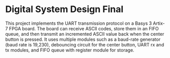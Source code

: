 # Digital System Design Final
This project implements the UART transmission protocol on a Basys 3 Artix-7 FPGA board. The board can receive ASCII codes, store them in an FIFO queue, and then transmit an incremented ASCII value back when the center button is pressed. It uses multiple modules such as a baud-rate generator (baud rate is 19,230), debouncing circuit for the center button, UART rx and tx modules, and FIFO queue with register module for storage.
